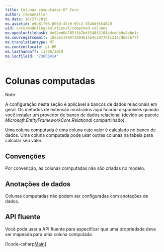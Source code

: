 ```yaml
---
title: Colunas computadas-EF Core
author: rowanmiller
ms.date: 10/27/2016
ms.assetid: e9d81f06-805d-45c9-97c2-3546df654829
uid: core/modeling/relational/computed-columns
ms.openlocfilehash: 4e92ed6d785f3b7bdf54015101bdcddb9e4e0e1c
ms.sourcegitcommit: 18ab4c349473d94b15b4ca977df12147db07b77f
ms.translationtype: MT
ms.contentlocale: pt-BR
ms.lasthandoff: 11/06/2019
ms.locfileid: "73655914"
---
```

# <a name="computed-columns"></a>Colunas computadas

> [!NOTE]  
> A configuração nesta seção é aplicável a bancos de dados relacionais em geral. Os métodos de extensão mostrados aqui ficarão disponíveis quando você instalar um provedor de banco de dados relacional (devido ao pacote *Microsoft.EntityFrameworkCore.Relational* compartilhado).

Uma coluna computada é uma coluna cujo valor é calculado no banco de dados. Uma coluna computada pode usar outras colunas na tabela para calcular seu valor.

## <a name="conventions"></a>Convenções

Por convenção, as colunas computadas não são criadas no modelo.

## <a name="data-annotations"></a>Anotações de dados

Colunas computadas não podem ser configuradas com anotações de dados.

## <a name="fluent-api"></a>API fluente

Você pode usar a API fluente para especificar que uma propriedade deve ser mapeada para uma coluna computada.

[!code-csharp[Main](../../../../samples/core/Modeling/FluentAPI/Relational/ComputedColumn.cs?name=ComputedColumn&highlight=9)]
